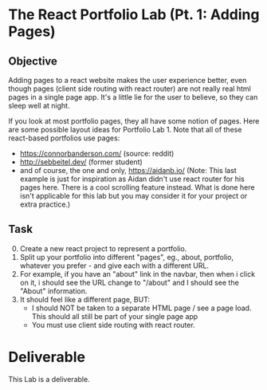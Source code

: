 # The React Portfolio Lab (Pt. 1: Adding Pages)

## Objective

Adding pages to a react website makes the user experience better, even though pages (client side routing with react router) are not really real html pages in a single page app. It's a little lie for the user to believe, so they can sleep well at night.

If you look at most portfolio pages, they all have some notion of pages. Here are some possible layout ideas for Portfolio Lab 1. Note that all of these react-based portfolios use pages:

  - https://connorbanderson.com/ (source: reddit)
  - http://sebbeitel.dev/ (former student)
  - and of course, the one and only, https://aidanb.io/ (Note: This last example is just for inspiration as Aidan didn't use react router for his pages here. There is a cool scrolling feature instead. What is done here isn't applicable for this lab but you may consider it for your project or extra practice.)

## Task

0. Create a new react project to represent a portfolio.
1. Split up your portfolio into different "pages", eg., about, portfolio, whatever you prefer - and give each with a different URL.
2. For example, if you have an "about" link in the navbar, then when i click on it, i should see the URL change to "/about" and I should see the "About" information.
3. It should feel like a different page, BUT:
    - I should NOT be taken to a separate HTML page / see a page load. This should all still be part of your single page app
    - You must use client side routing with react router.

# Deliverable

This Lab is a deliverable. 
